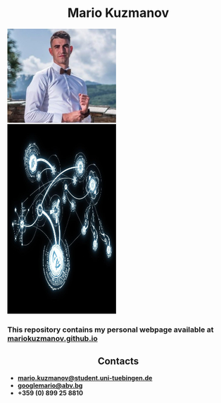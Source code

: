 <h1 align="center"> Mario Kuzmanov </h1> 

<p float="left">
  <img src="images/cv_photo.jpeg" width="49%" />
  &nbsp;
  <img style="height: 430px;" src="images/linkedin_background.jpg" width="49%" />
</p>

<h3> This repository contains my personal webpage available at <a href="https://mariokuzmanov.github.io">mariokuzmanov.github.io</a>  </h3>

<h2 align="center"> Contacts </h1> 

- **mario.kuzmanov@student.uni-tuebingen.de**
- **googlemario@abv.bg**
- **+359 (0) 899 25 8810**
